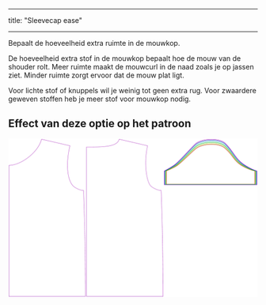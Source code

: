- - -
title: "Sleevecap ease"
- - -

Bepaalt de hoeveelheid extra ruimte in de mouwkop.

<Note>

De hoeveelheid extra stof in de mouwkop bepaalt hoe de mouw van de shouder rolt.
Meer ruimte maakt de mouwcurl in de naad zoals je op jassen ziet. Minder ruimte zorgt ervoor dat de mouw plat ligt.

Voor lichte stof of knuppels wil je weinig tot geen extra rug. Voor zwaardere geweven stoffen heb je meer stof voor mouwkop nodig.

</Note>

## Effect van deze optie op het patroon

![Deze afbeelding toont het effect van deze optie door meerdere varianten die een andere waarde hebben voor deze optie te vervangen](teagan_sleevecapease_sample.svg "Effect of this option on the pattern")
